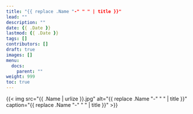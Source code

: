 ```yaml
---
title: "{{ replace .Name "-" " " | title }}"
lead: ""
description: ""
date: {{ .Date }}
lastmod: {{ .Date }}
tags: []
contributors: []
draft: true
images: []
menu:
  docs:
    parent: ""
weight: 999
toc: true
---
```


{{< img src="{{ .Name | urlize }}.jpg" alt="{{ replace .Name "-" " " | title }}" caption="{{ replace .Name "-" " " | title }}" >}}
